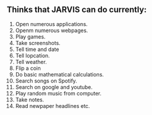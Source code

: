## Thinks that JARVIS can do currently:
1. Open numerous applications.
2. Openm numerous webpages.
3. Play games.
4. Take screenshots.
5. Tell time and date
6. Tell lopcation.
7. Tell weather.
8. Flip a coin
9. Do basic mathematical calculations.
10. Search songs on Spotify.
11. Search on google and youtube.
12. Play random music from computer.
13. Take notes.
14. Read newpaper headlines etc.
 
